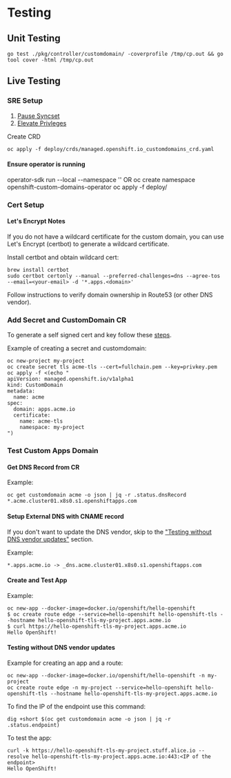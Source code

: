 # Testing

## Unit Testing

```
go test ./pkg/controller/customdomain/ -coverprofile /tmp/cp.out && go tool cover -html /tmp/cp.out
```

## Live Testing
### SRE Setup
1. [Pause Syncset](https://github.com/openshift/ops-sop/blob/master/v4/knowledge_base/pause-syncset.md)
2. [Elevate Privleges](https://github.com/openshift/ops-sop/blob/master/v4/howto/backplane-elevate-privileges.md)

Create CRD
```
oc apply -f deploy/crds/managed.openshift.io_customdomains_crd.yaml
```

#### Ensure operator is running
operator-sdk run --local --namespace ''
OR
oc create namespace openshift-custom-domains-operator
oc apply -f deploy/

### Cert Setup

#### Let's Encrypt Notes
If you do not have a wildcard certificate for the custom domain, you can use Let's Encrypt (certbot) to generate a wildcard certificate.

Install certbot and obtain wildcard cert:
```
brew install certbot
sudo certbot certonly --manual --preferred-challenges=dns --agree-tos --email=<your-email> -d '*.apps.<domain>'
```
Follow instructions to verify domain ownership in Route53 (or other DNS vendor).

### Add Secret and CustomDomain CR
To generate a self signed cert and key follow these [steps](https://www.linode.com/docs/guides/create-a-self-signed-tls-certificate/).

Example of creating a secret and customdomain:
```
oc new-project my-project
oc create secret tls acme-tls --cert=fullchain.pem --key=privkey.pem
oc apply -f <(echo "
apiVersion: managed.openshift.io/v1alpha1
kind: CustomDomain
metadata:
  name: acme
spec:
  domain: apps.acme.io
  certificate:
    name: acme-tls
    namespace: my-project
")
```

### Test Custom Apps Domain

#### Get DNS Record from CR
Example:
```
oc get customdomain acme -o json | jq -r .status.dnsRecord
*.acme.cluster01.x8s0.s1.openshiftapps.com
```

#### Setup External DNS with CNAME record
If you don't want to update the DNS vendor, skip to the ["Testing without DNS vendor updates"](https://github.com/openshift/custom-domains-operator/blob/master/TESTING.md#testing-without-dns-vendor-updates) section.

Example:
```
*.apps.acme.io -> _dns.acme.cluster01.x8s0.s1.openshiftapps.com
```

#### Create and Test App
Example:
```
oc new-app --docker-image=docker.io/openshift/hello-openshift
$ oc create route edge --service=hello-openshift hello-openshift-tls --hostname hello-openshift-tls-my-project.apps.acme.io
$ curl https://hello-openshift-tls-my-project.apps.acme.io
Hello OpenShift!
```

#### Testing without DNS vendor updates

Example for creating an app and a route:

```
oc new-app --docker-image=docker.io/openshift/hello-openshift -n my-project
oc create route edge -n my-project --service=hello-openshift hello-openshift-tls --hostname hello-openshift-tls-my-project.apps.acme.io
```
To find the IP of the endpoint use this command: 

```
dig +short $(oc get customdomain acme -o json | jq -r .status.endpoint) 
```
To test the app:
```
curl -k https://hello-openshift-tls-my-project.stuff.alice.io --resolve hello-openshift-tls-my-project.apps.acme.io:443:<IP of the endpoint>
Hello OpenShift!
```